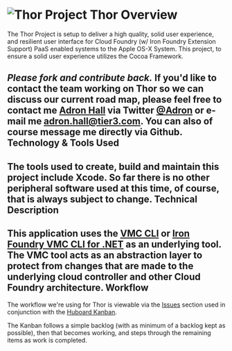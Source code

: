 ![Thor](http://adronhall.smugmug.com/Software/Software-Development/Pyrocumulus/i-NqSGc4m/0/S/Marvel-vs-Capcom-3-MVC3-S.jpg "Thor")
Project Thor Overview
===
The Thor Project is setup to deliver a high quality, solid user experience, and resilient user interface for Cloud Foundry (w/ Iron Foundry Extension Support) PaaS enabled systems to the Apple OS-X System. This project, to ensure a solid user experience utilizes the Cocoa Framework.

_**Please fork and contribute back.**_ If you'd like to contact the team working on Thor so we can discuss our current road map, please feel free to contact me [Adron Hall](https://github.com/Adron/) via Twitter [@Adron](https://twitter.com/#!/adron) or e-mail me <adron.hall@tier3.com>. You can also of course message me directly via Github.
Technology & Tools Used
---
The tools used to create, build and maintain this project include Xcode. So far there is no other peripheral software used at this time, of course, that is always subject to change.
Technical Description
---
This application uses the [VMC CLI](https://github.com/cloudfoundry/vmc) or  [Iron Foundry VMC CLI for .NET](https://github.com/IronFoundry/vmc) as an underlying tool. The VMC tool acts as an abstraction layer to protect from changes that are made to the underlying cloud controller and other Cloud Foundry architecture.
Workflow
---
The workflow we're using for Thor is viewable via the [Issues](https://github.com/IronFoundry/Thor/issues) section used in conjunction with the [Huboard Kanban](http://huboard.com/IronFoundry/Thor/board).

The Kanban follows a simple backlog (with as minimum of a backlog kept as possible), then that becomes working, and steps through the remaining items as work is completed.